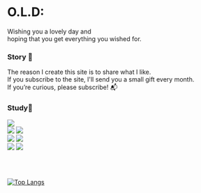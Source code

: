 # O.L.D:

Wishing you a lovely day and <br>
hoping that you get everything you wished for.
<br>

### Story 🧸
The reason I create this site is to share what I like. <br>
If you subscribe to the site, I'll send you a small gift every month. <br>
If you’re curious, please subscribe! 📬
<br>

### Study📍
<img src="https://img.shields.io/badge/java-007396?style=flat-square&logo=java&logoColor=white"/>
<br>
<img src="https://img.shields.io/badge/Spring-6DB33F?style=flat-square&logo=Spring&logoColor=white"/>
<img src="https://img.shields.io/badge/Vue.js-4FC08D?style=flat-square&logo=Vue.js&logoColor=white"/>
<br>
<img src="https://img.shields.io/badge/MariaDB-003545?style=flat-square&logo=mariaDB&logoColor=white"/>
<img src="https://img.shields.io/badge/MongoDB-47A248?style=flat-square&logo=MongoDB&logoColor=white"/>
<br>
<img src="https://img.shields.io/badge/Amazon AWS-232F3E?style=flat-square&logo=amazonaws&logoColor=white"/>
<img src="https://img.shields.io/badge/Docker-2496ED?style=flat-square&logo=Docker&logoColor=white"/>


<br> <br>

[![Top Langs](https://github-readme-stats.vercel.app/api/top-langs/?username=AYeong-Jeon&layout=compact)](https://github.com/AYeong-Jeon/github-readme-stats)


